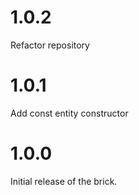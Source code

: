 # 1.0.2

Refactor repository 

# 1.0.1

Add const entity constructor

# 1.0.0

Initial release of the brick.
